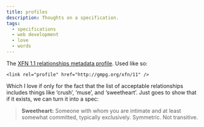 ```yaml
---
title: profiles
description: Thoughts on a specification.
tags:
  - specifications
  - web development
  - love
  - words
---
```

The [XFN 1.1 relationships metadata profile](http://gmpg.org/xfn/11). Used like so:

```
<link rel="profile" href="http://gmpg.org/xfn/11" />
```

Which I love if only for the fact that the list of acceptable relationships includes things like ‘crush’, ‘muse’, and ‘sweetheart’. Just goes to show that if it exists, we can turn it into a spec:

> **Sweetheart:**
> Someone with whom you are intimate and at least somewhat committed, typically exclusively. Symmetric. Not transitive.